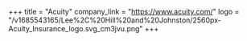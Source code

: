+++
title = "Acuity"
company_link = "https://www.acuity.com/"
logo = "/v1685543165/Lee%2C%20Hill%20and%20Johnston/2560px-Acuity_Insurance_logo.svg_cm3jvu.png"
+++